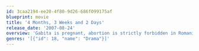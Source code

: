```yaml
---
id: 3caa2194-ee20-4f80-9d26-686f099175af
blueprint: movie
title: '4 Months, 3 Weeks and 2 Days'
release_date: '2007-08-24'
overview: 'Gabita is pregnant, abortion is strictly forbidden in Romania during the communist regime. Despite this it is common practice and Gabita wants an abortion. The movie follows her and her friend Otilia during the day she has made the appointment with Mr. Bebe to have the abortion.'
genres: '[{"id": 18, "name": "Drama"}]'
---
```

